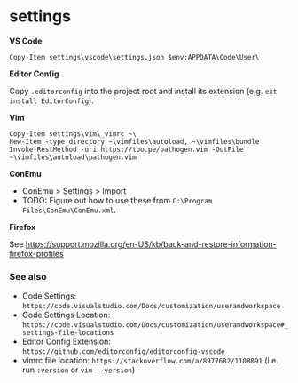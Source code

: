 # settings 

**VS Code** 

    Copy-Item settings\vscode\settings.json $env:APPDATA\Code\User\

**Editor Config** 

Copy `.editorconfig` into the project root and install its extension (e.g. `ext install EditorConfig`).

**Vim** 

    Copy-Item settings\vim\_vimrc ~\
    New-Item -type directory ~\vimfiles\autoload, ~\vimfiles\bundle
    Invoke-RestMethod -uri https://tpo.pe/pathogen.vim -OutFile ~\vimfiles\autoload\pathogen.vim
    
**ConEmu**

* ConEmu > Settings > Import
* TODO: Figure out how to use these from `C:\Program Files\ConEmu\ConEmu.xml`.   
    
**Firefox** 

See https://support.mozilla.org/en-US/kb/back-and-restore-information-firefox-profiles

### See also 

* Code Settings: `https://code.visualstudio.com/Docs/customization/userandworkspace`
* Code Settings Location: `https://code.visualstudio.com/Docs/customization/userandworkspace#_settings-file-locations`
* Editor Config Extension: `https://github.com/editorconfig/editorconfig-vscode` 
* vimrc file location: `https://stackoverflow.com/a/8977682/1108891` (i.e. run `:version` or `vim --version`) 

